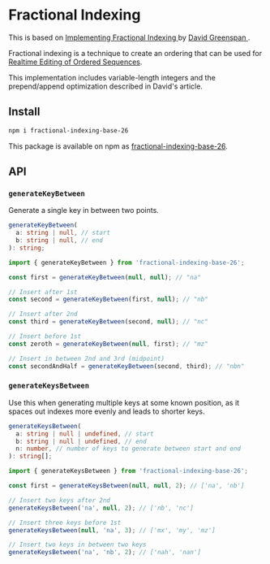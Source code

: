 # Fractional Indexing

This is based on [Implementing Fractional Indexing
](https://observablehq.com/@dgreensp/implementing-fractional-indexing) by [David Greenspan
](https://github.com/dgreensp).

Fractional indexing is a technique to create an ordering that can be used for [Realtime Editing of Ordered Sequences](https://www.figma.com/blog/realtime-editing-of-ordered-sequences/).

This implementation includes variable-length integers and the prepend/append optimization described in David's article.

## Install

```sh
npm i fractional-indexing-base-26
```

This package is available on npm as [fractional-indexing-base-26](https://www.npmjs.com/package/fractional-indexing-base-26).

## API

### `generateKeyBetween`

Generate a single key in between two points.

```ts
generateKeyBetween(
  a: string | null, // start
  b: string | null, // end
): string;
```

```ts
import { generateKeyBetween } from 'fractional-indexing-base-26';

const first = generateKeyBetween(null, null); // "na"

// Insert after 1st
const second = generateKeyBetween(first, null); // "nb"

// Insert after 2nd
const third = generateKeyBetween(second, null); // "nc"

// Insert before 1st
const zeroth = generateKeyBetween(null, first); // "mz"

// Insert in between 2nd and 3rd (midpoint)
const secondAndHalf = generateKeyBetween(second, third); // "nbn"
```

### `generateKeysBetween`

Use this when generating multiple keys at some known position, as it spaces out indexes more evenly and leads to shorter keys.

```ts
generateKeysBetween(
  a: string | null | undefined, // start
  b: string | null | undefined, // end
  n: number, // number of keys to generate between start and end
): string[];
```

```ts
import { generateKeysBetween } from 'fractional-indexing-base-26';

const first = generateKeysBetween(null, null, 2); // ['na', 'nb']

// Insert two keys after 2nd
generateKeysBetween('na', null, 2); // ['nb', 'nc']

// Insert three keys before 1st
generateKeysBetween(null, 'na', 3); // ['mx', 'my', 'mz']

// Insert two keys in between two keys
generateKeysBetween('na', 'nb', 2); // ['nah', 'nan']
```
